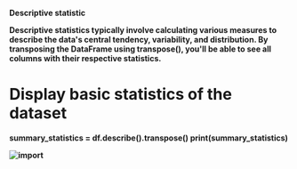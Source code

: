 <b>Descriptive statistic<b>

Descriptive statistics typically involve calculating various measures to describe the data's central tendency, 
variability, and distribution. By transposing the DataFrame using transpose(), 
you'll be able to see all columns with their respective statistics.

# Display basic statistics of the dataset
summary_statistics = df.describe().transpose()
print(summary_statistics)

![import](C:\Users\Acer\AppData\Local\Temp\Rar$DIa0.769\image4.png)
